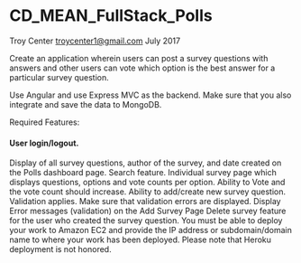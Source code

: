 # CD_MEAN_FullStack_Polls
Troy Center troycenter1@gmail.com July 2017

Create an application wherein users can post a survey questions with answers and other users can vote which option is the best answer for a particular survey question.

Use Angular and use Express MVC as the backend. Make sure that you also integrate and save the data to MongoDB.

Required Features:

<h4> User login/logout. </h4>

Display of all survey questions, author of the survey, and date created on the Polls dashboard page. 
Search feature.
Individual survey page which displays questions, options and vote counts per option.
Ability to Vote and the vote count should increase.
Ability to add/create new survey question. Validation applies. Make sure that validation errors are displayed.
Display Error messages (validation) on the Add Survey Page
Delete survey feature for the user who created the survey question.
You must be able to deploy your work to Amazon EC2 and provide the IP address or subdomain/domain name to where your work has been deployed. Please note that Heroku deployment is not honored.